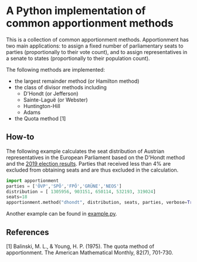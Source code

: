 # A Python implementation of common apportionment methods

This is a collection of common apportionment methods. Apportionment has two main applications: 
to assign a fixed number of parliamentary seats to parties (proportionally to their vote count), and to assign
representatives in a senate to states (proportionally to their population count).

The following methods are implemented:
* the largest remainder method (or Hamilton method)
* the class of divisor methods including
   - D'Hondt (or Jefferson)
   - Sainte-Laguë (or Webster)
   - Huntington-Hill
   - Adams
* the Quota method [1]


## How-to

The following example calculates the seat distribution of Austrian representatives in the 
European Parliament based on the D'Hondt method and the [2019 election results](https://www.bmi.gv.at/412/Europawahlen/Europawahl_2019). Parties that received less than 4% are excluded from obtaining seats and are thus excluded in the calculation.

```python
import apportionment
parties = ['ÖVP','SPÖ','FPÖ','GRÜNE','NEOS']
distribution = [ 1305956, 903151, 650114, 532193, 319024]
seats=18
apportionment.method("dhondt", distribution, seats, parties, verbose=True)
```

Another example can be found in [example.py](example.py).

## References

[1] Balinski, M. L., & Young, H. P. (1975). The quota method of apportionment. The American Mathematical Monthly, 82(7), 701-730.
